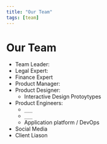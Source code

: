 ```yaml
---
title: "Our Team"
tags: [team]
---
```


# Our Team
- Team Leader: 
- Legal Expert: 
- Finance Expert
- Product Manager: 
- Product Designer:
    - Interactive Design Protoytypes
- Product Engineers:
    - `___`
    - `___`
    - Application platform / DevOps
- Social Media
- Client Liason
